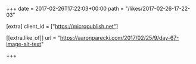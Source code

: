 +++
date = 2017-02-26T17:22:03+00:00
path = "/likes/2017-02-26-17-22-03"

[extra]
client_id = ["https://micropublish.net"]

[[extra.like_of]]
url = "https://aaronparecki.com/2017/02/25/9/day-67-image-alt-text"

+++

